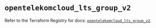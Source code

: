 # `opentelekomcloud_lts_group_v2`

Refer to the Terraform Registry for docs: [`opentelekomcloud_lts_group_v2`](https://registry.terraform.io/providers/opentelekomcloud/opentelekomcloud/1.36.43/docs/resources/lts_group_v2).
